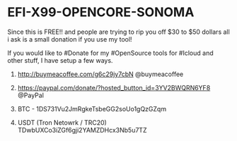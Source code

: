 # EFI-X99-OPENCORE-SONOMA


Since this is FREE!! and people are trying to rip you off $30 to $50 dollars all i ask is a small donation if you use my tool!

If you would like to #Donate for my #OpenSource tools for #Icloud and other stuff, I have setup a few ways.

1. http://buymeacoffee.com/g6c29jy7cbN 
@buymeacoffee
 
2. https://paypal.com/donate/?hosted_button_id=3YV2BWQRN6YF8 
@PayPal
 
3. BTC -  1DS731Vu2JmRgkeTsbeGG2soUo1gQzGZqm
   
4. USDT (Tron Netowrk / TRC20) TDwbUXCo3iZGf6gji2YAMZDHcx3Nb5u7TZ

